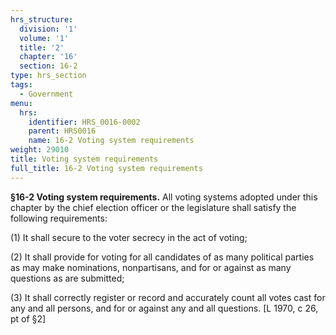 ```yaml
---
hrs_structure:
  division: '1'
  volume: '1'
  title: '2'
  chapter: '16'
  section: 16-2
type: hrs_section
tags:
  - Government
menu:
  hrs:
    identifier: HRS_0016-0002
    parent: HRS0016
    name: 16-2 Voting system requirements
weight: 29010
title: Voting system requirements
full_title: 16-2 Voting system requirements
---
```

**§16-2 Voting system requirements.** All voting systems adopted under this chapter by the chief election officer or the legislature shall satisfy the following requirements:

(1) It shall secure to the voter secrecy in the act of voting;

(2) It shall provide for voting for all candidates of as many political parties as may make nominations, nonpartisans, and for or against as many questions as are submitted;

(3) It shall correctly register or record and accurately count all votes cast for any and all persons, and for or against any and all questions. [L 1970, c 26, pt of §2]